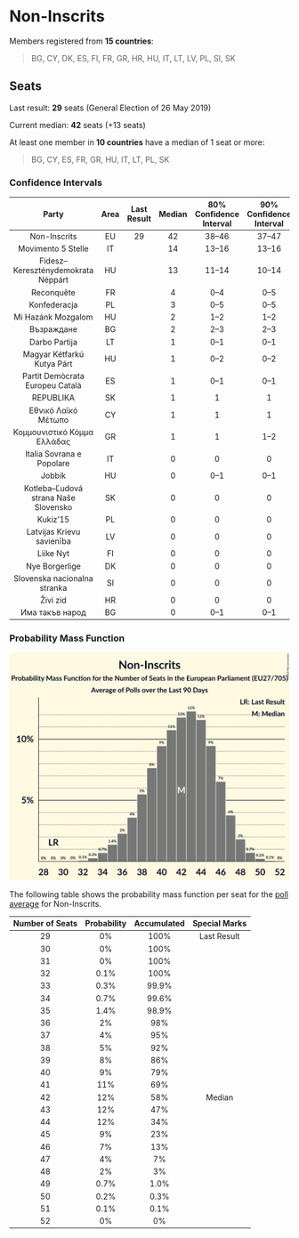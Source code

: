 # Non-Inscrits

Members registered from **15 countries**:

> BG, CY, DK, ES, FI, FR, GR, HR, HU, IT, LT, LV, PL, SI, SK

## Seats

Last result: **29** seats (General Election of 26 May 2019)

Current median: **42** seats (+13 seats)

At least one member in **10 countries** have a median of 1 seat or more:

> BG, CY, ES, FR, GR, HU, IT, LT, PL, SK

### Confidence Intervals

| Party | Area | Last Result | Median | 80% Confidence Interval | 90% Confidence Interval | 95% Confidence Interval | 99% Confidence Interval |
|:-----:|:----:|:-----------:|:------:|:-----------------------:|:-----------------------:|:-----------------------:|:-----------------------:|
| Non-Inscrits | EU | 29 | 42 | 38–46 | 37–47 | 36–48 | 34–49 |
| Movimento 5 Stelle | IT | | 14 | 13–16 | 13–16 | 12–17 | 12–17 |
| Fidesz–Kereszténydemokrata Néppárt | HU | | 13 | 11–14 | 10–14 | 10–15 | 10–15 |
| Reconquête | FR | | 4 | 0–4 | 0–5 | 0–5 | 0–5 |
| Konfederacja | PL | | 3 | 0–5 | 0–5 | 0–5 | 0–6 |
| Mi Hazánk Mozgalom | HU | | 2 | 1–2 | 1–2 | 0–2 | 0–3 |
| Възраждане | BG | | 2 | 2–3 | 2–3 | 1–3 | 1–3 |
| Darbo Partija | LT | | 1 | 0–1 | 0–1 | 0–1 | 0–1 |
| Magyar Kétfarkú Kutya Párt | HU | | 1 | 0–2 | 0–2 | 0–2 | 0–2 |
| Partit Demòcrata Europeu Català | ES | | 1 | 0–1 | 0–1 | 0–1 | 0–2 |
| REPUBLIKA | SK | | 1 | 1 | 1 | 0–1 | 0–2 |
| Εθνικό Λαϊκό Μέτωπο | CY | | 1 | 1 | 1 | 1 | 1 |
| Κομμουνιστικό Κόμμα Ελλάδας | GR | | 1 | 1 | 1–2 | 1–2 | 1–2 |
| Italia Sovrana e Popolare | IT | | 0 | 0 | 0 | 0 | 0 |
| Jobbik | HU | | 0 | 0–1 | 0–1 | 0–1 | 0–1 |
| Kotleba–Ľudová strana Naše Slovensko | SK | | 0 | 0 | 0 | 0 | 0–1 |
| Kukiz’15 | PL | | 0 | 0 | 0 | 0 | 0 |
| Latvijas Krievu savienība | LV | | 0 | 0 | 0 | 0 | 0 |
| Liike Nyt | FI | | 0 | 0 | 0 | 0 | 0 |
| Nye Borgerlige | DK | | 0 | 0 | 0 | 0–1 | 0–1 |
| Slovenska nacionalna stranka | SI | | 0 | 0 | 0 | 0 | 0 |
| Živi zid | HR | | 0 | 0 | 0 | 0 | 0 |
| Има такъв народ | BG | | 0 | 0–1 | 0–1 | 0–1 | 0–1 |

### Probability Mass Function

![Graph with seats probability mass function not yet produced](average-2022-11-30-seats-pmf-non-inscrits.png "Seats Probability Mass Function")

The following table shows the probability mass function per seat for the [poll average](average-2022-11-30.html) for Non-Inscrits.

| Number of Seats | Probability | Accumulated | Special Marks |
|:---------------:|:-----------:|:-----------:|:-------------:|
| 29 | 0% | 100% | Last Result |
| 30 | 0% | 100% |  |
| 31 | 0% | 100% |  |
| 32 | 0.1% | 100% |  |
| 33 | 0.3% | 99.9% |  |
| 34 | 0.7% | 99.6% |  |
| 35 | 1.4% | 98.9% |  |
| 36 | 2% | 98% |  |
| 37 | 4% | 95% |  |
| 38 | 5% | 92% |  |
| 39 | 8% | 86% |  |
| 40 | 9% | 79% |  |
| 41 | 11% | 69% |  |
| 42 | 12% | 58% | Median |
| 43 | 12% | 47% |  |
| 44 | 12% | 34% |  |
| 45 | 9% | 23% |  |
| 46 | 7% | 13% |  |
| 47 | 4% | 7% |  |
| 48 | 2% | 3% |  |
| 49 | 0.7% | 1.0% |  |
| 50 | 0.2% | 0.3% |  |
| 51 | 0.1% | 0.1% |  |
| 52 | 0% | 0% |  |


